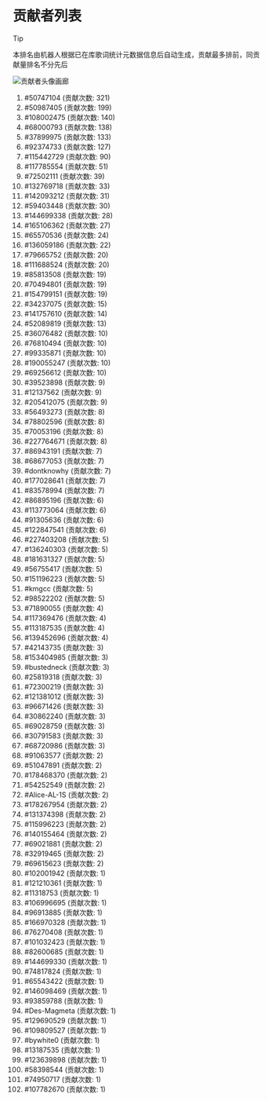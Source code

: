 # 贡献者列表

> [!TIP]
> 本排名由机器人根据已在库歌词统计元数据信息后自动生成，贡献最多排前，同贡献量排名不分先后

![贡献者头像画廊](./CONTRIBUTORS.svg)

1. #50747104 (贡献次数: 321)
2. #50987405 (贡献次数: 199)
3. #108002475 (贡献次数: 140)
4. #68000793 (贡献次数: 138)
5. #37899975 (贡献次数: 133)
6. #92374733 (贡献次数: 127)
7. #115442729 (贡献次数: 90)
8. #117785554 (贡献次数: 51)
9. #72502111 (贡献次数: 39)
10. #132769718 (贡献次数: 33)
11. #142093212 (贡献次数: 31)
12. #59403448 (贡献次数: 30)
13. #144699338 (贡献次数: 28)
14. #165106362 (贡献次数: 27)
15. #65570536 (贡献次数: 24)
16. #136059186 (贡献次数: 22)
17. #79665752 (贡献次数: 20)
18. #111688524 (贡献次数: 20)
19. #85813508 (贡献次数: 19)
20. #70494801 (贡献次数: 19)
21. #154799151 (贡献次数: 19)
22. #34237075 (贡献次数: 15)
23. #141757610 (贡献次数: 14)
24. #52089819 (贡献次数: 13)
25. #36076482 (贡献次数: 10)
26. #76810494 (贡献次数: 10)
27. #99335871 (贡献次数: 10)
28. #190055247 (贡献次数: 10)
29. #69256612 (贡献次数: 10)
30. #39523898 (贡献次数: 9)
31. #12137562 (贡献次数: 9)
32. #205412075 (贡献次数: 9)
33. #56493273 (贡献次数: 8)
34. #78802596 (贡献次数: 8)
35. #70053196 (贡献次数: 8)
36. #227764671 (贡献次数: 8)
37. #86943191 (贡献次数: 7)
38. #68677053 (贡献次数: 7)
39. #dontknowhy (贡献次数: 7)
40. #177028641 (贡献次数: 7)
41. #83578994 (贡献次数: 7)
42. #86895196 (贡献次数: 6)
43. #113773064 (贡献次数: 6)
44. #91305636 (贡献次数: 6)
45. #122847541 (贡献次数: 6)
46. #227403208 (贡献次数: 5)
47. #136240303 (贡献次数: 5)
48. #181631327 (贡献次数: 5)
49. #56755417 (贡献次数: 5)
50. #151196223 (贡献次数: 5)
51. #kmgcc (贡献次数: 5)
52. #98522202 (贡献次数: 5)
53. #71890055 (贡献次数: 4)
54. #117369476 (贡献次数: 4)
55. #113187535 (贡献次数: 4)
56. #139452696 (贡献次数: 4)
57. #42143735 (贡献次数: 3)
58. #153404985 (贡献次数: 3)
59. #bustedneck (贡献次数: 3)
60. #25819318 (贡献次数: 3)
61. #72300219 (贡献次数: 3)
62. #121381012 (贡献次数: 3)
63. #96671426 (贡献次数: 3)
64. #30862240 (贡献次数: 3)
65. #69028759 (贡献次数: 3)
66. #30791583 (贡献次数: 3)
67. #68720986 (贡献次数: 3)
68. #91063577 (贡献次数: 2)
69. #51047891 (贡献次数: 2)
70. #178468370 (贡献次数: 2)
71. #54252549 (贡献次数: 2)
72. #Alice-AL-1S (贡献次数: 2)
73. #178267954 (贡献次数: 2)
74. #131374398 (贡献次数: 2)
75. #115996223 (贡献次数: 2)
76. #140155464 (贡献次数: 2)
77. #69021881 (贡献次数: 2)
78. #32919465 (贡献次数: 2)
79. #69615623 (贡献次数: 2)
80. #102001942 (贡献次数: 1)
81. #121210361 (贡献次数: 1)
82. #11318753 (贡献次数: 1)
83. #106996695 (贡献次数: 1)
84. #96913885 (贡献次数: 1)
85. #166970328 (贡献次数: 1)
86. #76270408 (贡献次数: 1)
87. #101032423 (贡献次数: 1)
88. #82600685 (贡献次数: 1)
89. #144699330 (贡献次数: 1)
90. #74817824 (贡献次数: 1)
91. #65543422 (贡献次数: 1)
92. #146098469 (贡献次数: 1)
93. #93859788 (贡献次数: 1)
94. #Des-Magmeta (贡献次数: 1)
95. #129690529 (贡献次数: 1)
96. #109809527 (贡献次数: 1)
97. #bywhite0 (贡献次数: 1)
98. #13187535 (贡献次数: 1)
99. #123639898 (贡献次数: 1)
100. #58398544 (贡献次数: 1)
101. #74950717 (贡献次数: 1)
102. #107782670 (贡献次数: 1)
